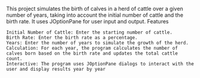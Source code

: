 This project simulates the birth of calves in a herd of cattle over a given number of years, taking into account the initial number of cattle and the birth rate. It uses JOptionPane for user input and output.
Features

    Initial Number of Cattle: Enter the starting number of cattle.
    Birth Rate: Enter the birth rate as a percentage.
    Years: Enter the number of years to simulate the growth of the herd.
    Calculation: For each year, the program calculates the number of calves born based on the birth rate and updates the total cattle count.
    Interactive: The program uses JOptionPane dialogs to interact with the user and display results year by year
